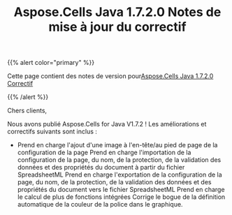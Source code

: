 ﻿---
title: Aspose.Cells Java 1.7.2.0 Notes de mise à jour du correctif
type: docs
weight: 90
url: /fr/java/aspose-cells-java-1-7-2-0-hot-fix-release-notes/
---
{{% alert color="primary" %}} 

 Cette page contient des notes de version pour[Aspose.Cells Java 1.7.2.0 Correctif](https://downloads.aspose.com/cells/java/new-releases/aspose.cells-java-1.7.2.0-hot-fix/)

{{% /alert %}} 

 Chers clients,

 Nous avons publié Aspose.Cells for Java V1.7.2 ! Les améliorations et correctifs suivants sont inclus :

- Prend en charge l'ajout d'une image à l'en-tête/au pied de page de la configuration de la page
 Prend en charge l'importation de la configuration de la page, du nom, de la protection, de la validation des données et des propriétés du document à partir du fichier SpreadsheetML
 Prend en charge l'exportation de la configuration de la page, du nom, de la protection, de la validation des données et des propriétés du document vers le fichier SpreadsheetML
 Prend en charge le calcul de plus de fonctions intégrées
 Corrige le bogue de la définition automatique de la couleur de la police dans le graphique.
